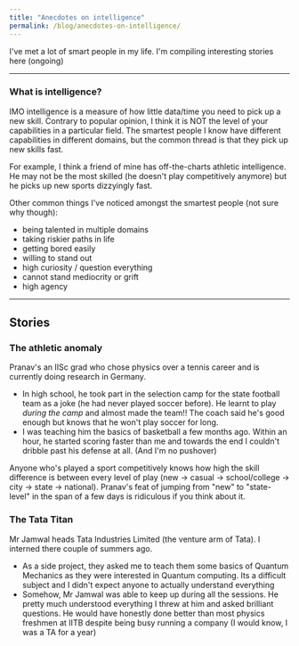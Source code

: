 ```yaml
---
title: "Anecdotes on intelligence"
permalink: /blog/anecdotes-on-intelligence/
---
```

I've met a lot of smart people in my life. I'm compiling interesting stories here (ongoing)

---
### What is intelligence?
IMO intelligence is a measure of how little data/time you need to pick up a new skill. Contrary to popular opinion, I think it is NOT the level of your capabilities in a particular field. The smartest people I know have different capabilities in different domains, but the common thread is that they pick up new skills fast.   

For example, I think a friend of mine has off-the-charts athletic intelligence. He may not be the most skilled (he doesn't play competitively anymore) but he picks up new sports dizzyingly fast. 

Other common things I've noticed amongst the smartest people (not sure why though):
- being talented in multiple domains
- taking riskier paths in life
- getting bored easily
- willing to stand out
- high curiosity / question everything
- cannot stand mediocrity or grift
- high agency

---
## Stories
### The athletic anomaly
Pranav's an IISc grad who chose physics over a tennis career and is currently doing research in Germany.
- In high school, he took part in the selection camp for the state football team as a joke (he had never played soccer before). He learnt to play _during the camp_ and almost made the team!! The coach said he's good enough but knows that he won't play soccer for long.
- I was teaching him the basics of basketball a few months ago. Within an hour, he started scoring faster than me and towards the end I couldn't dribble past his defense at all. (And I'm no pushover)

Anyone who's played a sport competitively knows how high the skill difference is between every level of play (new → casual → school/college → city → state → national). Pranav's feat of jumping from "new" to "state-level" in the span of a few days is ridiculous if you think about it.

### The Tata Titan
Mr Jamwal heads Tata Industries Limited (the venture arm of Tata). I interned there couple of summers ago.
- As a side project, they asked me to teach them some basics of Quantum Mechanics as they were interested in Quantum computing. Its a difficult subject and I didn't expect anyone to actually understand everything
- Somehow, Mr Jamwal was able to keep up during all the sessions. He pretty much understood everything I threw at him and asked brilliant questions. He would have honestly done better than most physics freshmen at IITB despite being busy running a company (I would know, I was a TA for a year)
